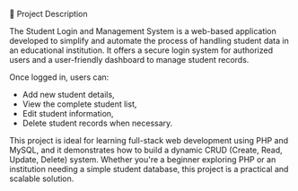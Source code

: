 📘 Project Description

The Student Login and Management System is a web-based application developed to simplify and automate the process of handling student data in an educational institution. It offers a secure login system for authorized users and a user-friendly dashboard to manage student records.

Once logged in, users can:
- Add new student details,
- View the complete student list,
- Edit student information,
- Delete student records when necessary.

This project is ideal for learning full-stack web development using PHP and MySQL, and it demonstrates how to build a dynamic CRUD (Create, Read, Update, Delete) system. Whether you're a beginner exploring PHP or an institution needing a simple student database, this project is a practical and scalable solution.
